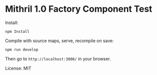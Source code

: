 # Mithril 1.0 Factory Component Test

Install:

	npm Install

Compile with source maps, serve, recompile on save:

	npm run develop

Then go to `http://localhost:3000/` in your browser.

License: MIT
